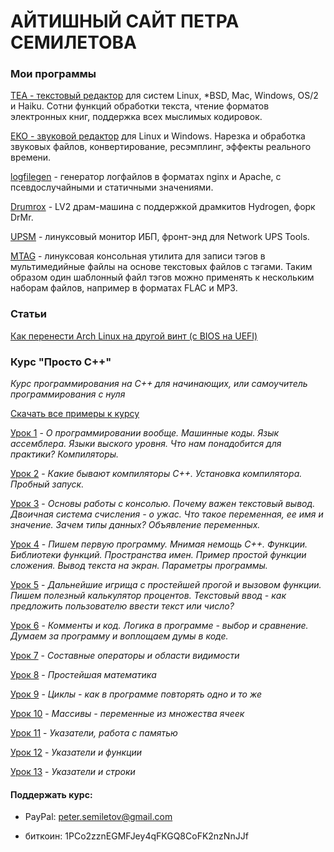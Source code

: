 # АЙТИШНЫЙ САЙТ ПЕТРА СЕМИЛЕТОВА


### Мои программы


[TEA - текстовый редактор](http://tea.ourproject.org) для систем Linux, *BSD, Mac, Windows, OS/2 и Haiku. Сотни функций обработки текста, чтение форматов электронных книг, поддержка всех мыслимых кодировок.

[EKO - звуковой редактор](http://psemiletov.github.io/eko/) для Linux и Windows. Нарезка и обработка звуковых файлов, конвертирование, ресэмплинг, эффекты реального времени.

[logfilegen](http://psemiletov.github.io/logfilegen/) - генератор логфайлов в форматах nginx и Apache, с псевдослучайными и статичными значениями.

[Drumrox](https://github.com/psemiletov/drumrox) - LV2 драм-машина с поддержкой драмкитов Hydrogen, форк DrMr.

[UPSM](https://github.com/psemiletov/upsm) - линуксовый монитор ИБП, фронт-энд для Network UPS Tools.

[MTAG](https://github.com/psemiletov/mtag) - линуксовая консольная утилита для записи тэгов в мультимедийные файлы на основе текстовых файлов с тэгами. Таким образом один шаблонный файл тэгов можно применять к нескольким наборам файлов, например в форматах FLAC и MP3.

### Статьи

[ Как перенести Arch Linux на другой винт (с BIOS на UEFI)](articles/archmigr.md)


### Курс "Просто С++"

*Курс программирования на С++ для начинающих, или самоучитель программирования с нуля*

[Скачать все примеры к курсу](https://github.com/psemiletov/simple-cpp-examples/archive/refs/heads/main.zip)

[Урок 1](scpp/001.md) - *О программировании вообще. Машинные коды. Язык ассемблера. Языки выского уровня. Что нам понадобится для практики? Компиляторы.*

[Урок 2](scpp/002.md) - *Какие бывают компиляторы C++. Установка компилятора. Пробный запуск.*

[Урок 3](scpp/003.md) - *Основы работы с консолью. Почему важен текстовый вывод. Двоичная система счисления - о ужас. Что такое переменная, ее имя и значение. Зачем типы данных? Объявление переменных.*

[Урок 4](scpp/004.md) - *Пишем первую программу. Мнимая немощь С++. Функции. Библиотеки функций. Пространства имен. Пример простой функции сложения. Вывод текста на экран. Параметры программы.*

[Урок 5](scpp/005.md) - *Дальнейшие игрища с простейшей прогой и вызовом функции. Пишем полезный калькулятор процентов. Текстовый ввод - как предложить пользователю ввести текст или число?*

[Урок 6](scpp/006.md) - *Комменты и код. Логика в программе - выбор и сравнение. Думаем за программу и воплощаем думы в коде.*

[Урок 7](scpp/007.md) - *Составные операторы и области видимости*

[Урок 8](scpp/008.md) - *Простейшая математика*   

[Урок 9](scpp/009.md) - *Циклы - как в программе повторять одно и то же*   

[Урок 10](scpp/009.md) - *Массивы - переменные из множества ячеек*   

[Урок 11](scpp/011.md) - *Указатели, работа с памятью*   

[Урок 12](scpp/012.md) - *Указатели и функции*

[Урок 13](scpp/013.md) - *Указатели и строки*


#### Поддержать курс:

* PayPal: peter.semiletov@gmail.com

* биткоин: 1PCo2zznEGMFJey4qFKGQ8CoFK2nzNnJJf

